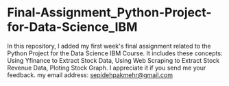 # Final-Assignment_Python-Project-for-Data-Science_IBM
In this repository, I added my first week's final assignment related to the Python Project for the Data Science IBM Course. It includes these concepts: 
Using Yfinance to Extract Stock Data,  Using Web Scraping to Extract Stock Revenue Data, Ploting  Stock Graph.
I appreciate it if you send me your feedback. 
my email address: sepidehpakmehr@gmail.com
